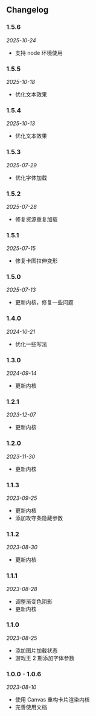 ## Changelog

### 1.5.6

_2025-10-24_

- 支持 node 环境使用

### 1.5.5

_2025-10-18_

- 优化文本效果

### 1.5.4

_2025-10-13_

- 优化文本效果

### 1.5.3

_2025-07-29_

- 优化字体加载

### 1.5.2

_2025-07-28_

- 修复资源重复加载

### 1.5.1

_2025-07-15_

- 修复卡图拉伸变形

### 1.5.0

_2025-07-13_

- 更新内核，修复一些问题

### 1.4.0

_2024-10-21_

- 优化一些写法

### 1.3.0

_2024-09-14_

- 更新内核

### 1.2.1

_2023-12-07_

- 更新内核

### 1.2.0

_2023-11-30_

- 更新内核

### 1.1.3

_2023-09-25_

- 更新内核
- 添加攻守条隐藏参数

### 1.1.2

_2023-08-30_

- 更新内核

### 1.1.1

_2023-08-28_

- 调整渐变色阴影
- 更新内核

### 1.1.0

_2023-08-25_

- 添加图片加载状态
- 游戏王 2 期添加字体参数

### 1.0.0 - 1.0.6

_2023-08-10_

- 使用 Canvas 重构卡片渲染内核
- 完善使用文档
